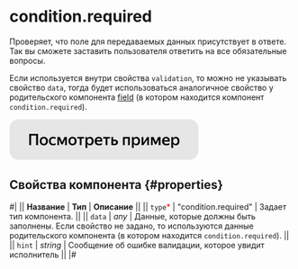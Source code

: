 # condition.required

Проверяет, что поле для передаваемых данных присутствует в ответе. Так вы сможете заставить пользователя ответить на все обязательные вопросы.

Если используется внутри свойства `validation`, то можно не указывать свойство `data`, тогда будет использоваться аналогичное свойство у родительского компонента [field](fields.md) (в котором находится компонент `condition.required`).

[![](../_images/buttons/view-example.svg)](https://clck.ru/QR9Qq)

## Свойства компонента {#properties}

#|
|| **Название** | **Тип** | **Описание** ||
|| `type`<span style="color: red">\*</span> | "condition.required" | Задает тип компонента. ||
|| `data` | _any_ | Данные, которые должны быть заполнены. Если свойство не задано, то используются данные родительского компонента (в котором находится `condition.required`). ||
|| `hint` | _string_ | Сообщение об ошибке валидации, которое увидит исполнитель ||
|#
